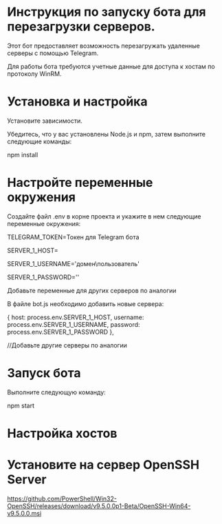 # Инструкция по запуску бота для перезагрузки серверов.
Этот бот предоставляет возможность перезагружать удаленные серверы с помощью Telegram. 

Для работы бота требуются учетные данные для доступа к хостам по протоколу WinRM.

# Установка и настройка

Установите зависимости.

Убедитесь, что у вас установлены Node.js и npm, затем выполните следующие команды:

npm install

# Настройте переменные окружения
Создайте файл .env в корне проекта и укажите в нем следующие переменные окружения:

TELEGRAM_TOKEN=Токен для Telegram бота

SERVER_1_HOST=

SERVER_1_USERNAME='домен\пользователь'

SERVER_1_PASSWORD=''

Добавьте переменные для других серверов по аналогии

В файле bot.js необходимо добавить новые сервера:

{ host: process.env.SERVER_1_HOST, username: process.env.SERVER_1_USERNAME, password: process.env.SERVER_1_PASSWORD },

//Добавьте другие серверы по аналогии

# Запуск бота
Выполните следующую команду:

npm start

# Настройка хостов

# Установите на сервер OpenSSH Server 

https://github.com/PowerShell/Win32-OpenSSH/releases/download/v9.5.0.0p1-Beta/OpenSSH-Win64-v9.5.0.0.msi

